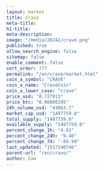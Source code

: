 ```yaml
---
layout: market
title: Crave
meta-title: 
h1-title: 
meta-description: 
image: "/media/20242/crave.png"
published: true
allow_search_engine: false
sitemap: false
enable_comment: false
sort_order: 777
permalink: "/en/crave/market.html"
coin_a_symbol: "CRAVE"
coin_a_name: "CraveCoin"
coin_a_lower_case: "crave"
price_usd: "0.727913"
price_btc: "0.00006195"
24h_volume_usd: "43063.7"
market_cap_usd: "1497759.0"
total_supply: "1497759.0"
available_supply: "1497759.0"
percent_change_1h: "4.83"
percent_change_24h: "9.46"
percent_change_7d: "-89.99"
last_updated: "1517140746"
parent-url: "/en/crave/"
author: Sam
---
```


